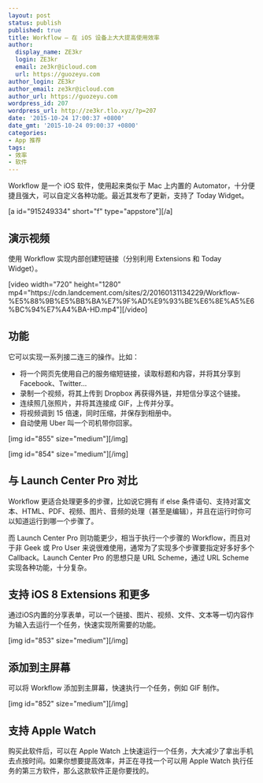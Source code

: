 ```yaml
---
layout: post
status: publish
published: true
title: Workflow – 在 iOS 设备上大大提高使用效率
author:
  display_name: ZE3kr
  login: ZE3kr
  email: ze3kr@icloud.com
  url: https://guozeyu.com
author_login: ZE3kr
author_email: ze3kr@icloud.com
author_url: https://guozeyu.com
wordpress_id: 207
wordpress_url: http://ze3kr.tlo.xyz/?p=207
date: '2015-10-24 17:00:37 +0800'
date_gmt: '2015-10-24 09:00:37 +0800'
categories:
- App 推荐
tags:
- 效率
- 软件
---
```

<p>Workflow 是一个 iOS 软件，使用起来类似于 Mac 上内置的 Automator，十分便捷且强大，可以自定义各种功能。最近其发布了更新，支持了 Today Widget。</p>
<p>[a id="915249334" short="f" type="appstore"][/a]</p>
<p><!--more--></p>
<h2>演示视频</h2>
<p>使用 Workflow 实现内部创建短链接（分别利用 Extensions 和 Today Widget）。</p>
<p>[video width="720" height="1280" mp4="https://cdn.landcement.com/sites/2/20160131134229/Workflow-%E5%88%9B%E5%BB%BA%E7%9F%AD%E9%93%BE%E6%8E%A5%E6%BC%94%E7%A4%BA-HD.mp4"][/video]</p>
<h2>功能</h2>
<p>它可以实现一系列接二连三的操作。比如：</p>
<ul>
<li>将一个网页先使用自己的服务缩短链接，读取标题和内容，并将其分享到 Facebook、Twitter...</li>
<li>录制一个视频，将其上传到 Dropbox 再获得外链，并短信分享这个链接。</li>
<li>连续照几张照片，并将其连接成 GIF，上传并分享。</li>
<li>将视频调到 15 倍速，同时压缩，并保存到相册中。</li>
<li>自动使用 Uber 叫一个司机带你回家。</li>
</ul>
<p>[img id="855" size="medium"][/img]</p>
<p>[img id="854" size="medium"][/img]</p>
<h2>与 Launch Center Pro 对比</h2>
<p>Workflow 更适合处理更多的步骤，比如说它拥有 if else 条件语句、支持对富文本、HTML、PDF、视频、图片、音频的处理（甚至是编辑），并且在运行时你可以知道运行到哪一个步骤了。</p>
<p>而 Launch Center Pro 则功能更少，相当于执行一个步骤的 Workflow，而且对于非 Geek 或 Pro User 来说很难使用，通常为了实现多个步骤要指定好多好多个 Callback。Launch Center Pro 的思想只是 URL Scheme，通过 URL Scheme 实现各种功能，十分复杂。</p>
<h2>支持 iOS 8 Extensions 和更多</h2>
<p>通过iOS内置的分享表单，可以一个链接、图片、视频、文件、文本等一切内容作为输入去运行一个任务，快速实现所需要的功能。</p>
<p>[img id="853" size="medium"][/img]</p>
<h2>添加到主屏幕</h2>
<p>可以将 Workflow 添加到主屏幕，快速执行一个任务，例如 GIF 制作。</p>
<p>[img id="852" size="medium"][/img]</p>
<h2>支持 Apple Watch</h2>
<p>购买此软件后，可以在 Apple Watch 上快速运行一个任务，大大减少了拿出手机去点按时间。如果你想要提高效率，并正在寻找一个可以用 Apple Watch 执行任务的第三方软件，那么这款软件正是你要找的。</p>

